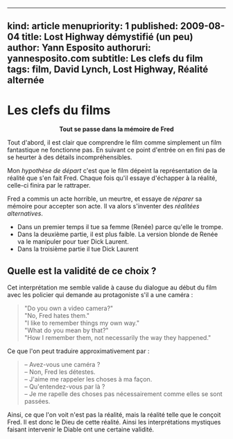 -----
kind: article
menupriority: 1
published: 2009-08-04
title: Lost Highway démystifié (un peu) 
author: Yann Esposito
authoruri: yannesposito.com
subtitle: Les clefs du film
tags:  film, David Lynch, Lost Highway, Réalité alternée
-----

# Les clefs du films

<div class="encadre" style="text-align: center">
        <strong>
            Tout se passe dans la mémoire de Fred
        </strong>
</div>

Tout d'abord, il est clair que comprendre le film comme simplement un film fantastique ne fonctionne pas. En suivant ce point d'entrée on en fini pas de se heurter à des détails incompréhensibles.

Mon *hypothèse de départ* c'est que le film dépeint la représentation de la réalité que s'en fait Fred.
Chaque fois qu'il essaye d'échapper à la réalité, celle-ci finira par le rattraper.

Fred a commis un acte horrible, un meurtre, et essaye de *réparer* sa mémoire pour accepter son acte. Il va alors s'inventer des *réalitées alternatives*.

  - Dans un premier temps il tue sa femme (Renée) parce qu'elle le trompe.
  - Dans la deuxième partie, il est plus faible. La version blonde de Renée va le manipuler pour tuer Dick Laurent.
  - Dans la troisième partie il tue Dick Laurent

## Quelle est la validité de ce choix ?

Cet interprétation me semble valide à cause du dialogue au début du film avec les policier qui demande au protagoniste s'il a une caméra :

> "Do you own a video camera?"  
> "No, Fred hates them."  
> "I like to remember things my own way."  
> "What do you mean by that?"  
> "How I remember them, not necessarily the way they happened."

Ce que l'on peut traduire approximativement par :

> &ndash; Avez-vous une caméra ?  
> &ndash; Non, Fred les détestes.  
> &ndash; J'aime me rappeler les choses à ma façon.  
> &ndash; Qu'entendez-vous par là ?  
> &ndash; Je me rapelle des choses pas nécessairement comme elles se sont passées.

Ainsi, ce que l'on voit n'est pas la réalité, mais la réalité telle que le conçoit Fred. Il est donc le Dieu de cette réalité. Ainsi les interprétations mystiques faisant intervenir le Diable ont une certaine validité.
